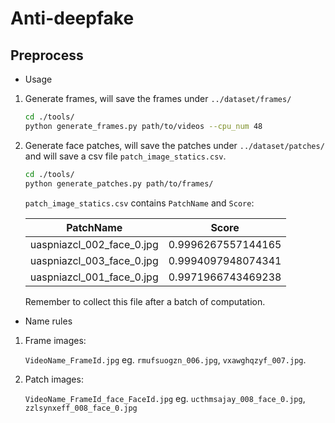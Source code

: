 # Anti-deepfake

## Preprocess

- Usage

1. Generate frames, will save the frames under `../dataset/frames/`

   ```bash
   cd ./tools/
   python generate_frames.py path/to/videos --cpu_num 48
   ```

2. Generate face patches, will save the patches under `../dataset/patches/` and will save a csv file `patch_image_statics.csv`.

   ```bash
   cd ./tools/
   python generate_patches.py path/to/frames/
   ```

   `patch_image_statics.csv` contains `PatchName` and `Score`:

   | PatchName                 | Score              |
   | ------------------------- | ------------------ |
   | uaspniazcl_002_face_0.jpg | 0.9996267557144165 |
   | uaspniazcl_003_face_0.jpg | 0.9994097948074341 |
   | uaspniazcl_001_face_0.jpg | 0.9971966743469238 |

   Remember to collect this file after a batch of computation.

- Name rules

1. Frame images:

   `VideoName_FrameId.jpg` eg. `rmufsuogzn_006.jpg`,  `vxawghqzyf_007.jpg`.

2. Patch images:

   `VideoName_FrameId_face_FaceId.jpg` eg. `ucthmsajay_008_face_0.jpg`, `zzlsynxeff_008_face_0.jpg`

